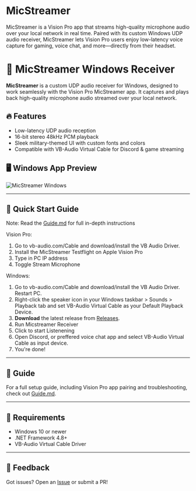 # MicStreamer
MicStreamer is a Vision Pro app that streams high-quality microphone audio over your local network in real time. Paired with its custom Windows UDP audio receiver, MicStreamer lets Vision Pro users enjoy low-latency voice capture for gaming, voice chat, and more—directly from their headset.

# 🎤 MicStreamer Windows Receiver

**MicStreamer** is a custom UDP audio receiver for Windows, designed to work seamlessly with the Vision Pro MicStreamer app. It captures and plays back high-quality microphone audio streamed over your local network.

## 🔥 Features
- Low-latency UDP audio reception
- 16-bit stereo 48kHz PCM playback
- Sleek military-themed UI with custom fonts and colors
- Compatible with VB-Audio Virtual Cable for Discord & game streaming

## 🖥️ Windows App Preview

![MicStreamer Windows](Assets/screenshots/main_window.png)

---

## 🚀 Quick Start Guide

Note: Read the [Guide.md](Guide.md) for full in-depth instructions

Vision Pro: 
1. Go to vb-audio.com/Cable and download/install the VB Audio Driver.
2. Install the MicStreamer Testflight on Apple Vision Pro
3. Type in PC IP address
4. Toggle Stream Microphone

Windows: 
1. Go to vb-audio.com/Cable and download/install the VB Audio Driver. Restart PC.
2. Right-click the speaker icon in your Windows taskbar > Sounds > Playback tab and set VB-Audio Virtual Cable as your Default Playback Device.
3. **Download** the latest release from [Releases](https://github.com/yourusername/MicStreamer/releases).
4. Run Micstreamer Receiver
5. Click to start Listenening
10. Open Discord, or preffered voice chat app and select VB-Audio Virtual Cable as input device. 
11. You're done!

---

## 📖 Guide

For a full setup guide, including Vision Pro app pairing and troubleshooting, check out [Guide.md](Guide.md).

---

## 🔧 Requirements
- Windows 10 or newer
- .NET Framework 4.8+
- VB-Audio Virtual Cable Driver

---

## 💬 Feedback

Got issues? Open an [Issue](https://github.com/yourusername/MicStreamer/issues) or submit a PR!
